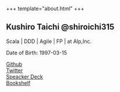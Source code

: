 +++
template="about.html"
+++

## Kushiro Taichi @shiroichi315

Scala | DDD | Agile | FP | at Alp,Inc.

Date of Birth: 1997-03-15

<div>
   <a href="https://github.com/shiroichi315" rel="noopener" target="_blank">
   <i class="fab fa-github"></i> Github
   </a>
</div>
<div>
   <a href="https://twitter.com/shiroichi315" rel="noopener" target="_blank">
   <i class="fab fa-twitter"></i> Twitter
   </a>
</div>
<div>
   <a href="https://speakerdeck.com/shiroichi315" rel="noopener" target="_blank">
     <i class="fa-brands fa-speaker-deck"></i> Speacker Deck
   </a>
</div>
<div>
   <a href="https://www.notion.so/shiroichi315/43264b501a54481bb194311b46a74472?v=021de6fc6a4e4e39b0afca0fd38bdca7" rel="noopener" target="_blank">
   <i class="fas fa-book"></i> Bookshelf
   </a>
</div>